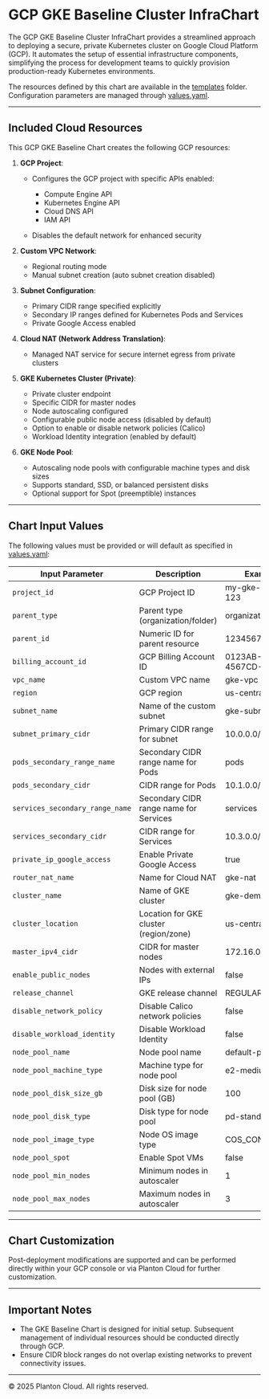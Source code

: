 # GCP GKE Baseline Cluster InfraChart

The GCP GKE Baseline Cluster InfraChart provides a streamlined approach to deploying a secure, private Kubernetes
cluster on Google Cloud Platform (GCP). It automates the setup of essential infrastructure components, simplifying the
process for development teams to quickly provision production-ready Kubernetes environments.

The resources defined by this chart are available in the [templates](templates) folder. Configuration parameters are
managed through [values.yaml](values.yaml).

---

## Included Cloud Resources

This GCP GKE Baseline Chart creates the following GCP resources:

1. **GCP Project**:

    * Configures the GCP project with specific APIs enabled:

        * Compute Engine API
        * Kubernetes Engine API
        * Cloud DNS API
        * IAM API
    * Disables the default network for enhanced security

2. **Custom VPC Network**:

    * Regional routing mode
    * Manual subnet creation (auto subnet creation disabled)

3. **Subnet Configuration**:

    * Primary CIDR range specified explicitly
    * Secondary IP ranges defined for Kubernetes Pods and Services
    * Private Google Access enabled

4. **Cloud NAT (Network Address Translation)**:

    * Managed NAT service for secure internet egress from private clusters

5. **GKE Kubernetes Cluster (Private)**:

    * Private cluster endpoint
    * Specific CIDR for master nodes
    * Node autoscaling configured
    * Configurable public node access (disabled by default)
    * Option to enable or disable network policies (Calico)
    * Workload Identity integration (enabled by default)

6. **GKE Node Pool**:

    * Autoscaling node pools with configurable machine types and disk sizes
    * Supports standard, SSD, or balanced persistent disks
    * Optional support for Spot (preemptible) instances

---

## Chart Input Values

The following values must be provided or will default as specified in [values.yaml](values.yaml):

| Input Parameter                 | Description                            | Example            | Required/Default |
|---------------------------------|----------------------------------------|--------------------|------------------|
| `project_id`                    | GCP Project ID                         | my-gke-demo-123    | Required         |
| `parent_type`                   | Parent type (organization/folder)      | organization       | Required         |
| `parent_id`                     | Numeric ID for parent resource         | 123456789012       | Required         |
| `billing_account_id`            | GCP Billing Account ID                 | 0123AB-4567CD-89EF | Required         |
| `vpc_name`                      | Custom VPC name                        | gke-vpc            | Required         |
| `region`                        | GCP region                             | us-central1        | Required         |
| `subnet_name`                   | Name of the custom subnet              | gke-subnet         | Required         |
| `subnet_primary_cidr`           | Primary CIDR range for subnet          | 10.0.0.0/17        | Required         |
| `pods_secondary_range_name`     | Secondary CIDR range name for Pods     | pods               | Required         |
| `pods_secondary_cidr`           | CIDR range for Pods                    | 10.1.0.0/17        | Required         |
| `services_secondary_range_name` | Secondary CIDR range name for Services | services           | Required         |
| `services_secondary_cidr`       | CIDR range for Services                | 10.3.0.0/22        | Required         |
| `private_ip_google_access`      | Enable Private Google Access           | true               | Required         |
| `router_nat_name`               | Name for Cloud NAT                     | gke-nat            | Required         |
| `cluster_name`                  | Name of GKE cluster                    | gke-demo           | Required         |
| `cluster_location`              | Location for GKE cluster (region/zone) | us-central1        | Required         |
| `master_ipv4_cidr`              | CIDR for master nodes                  | 172.16.0.16/28     | Required         |
| `enable_public_nodes`           | Nodes with external IPs                | false              | Required         |
| `release_channel`               | GKE release channel                    | REGULAR            | Required         |
| `disable_network_policy`        | Disable Calico network policies        | false              | Required         |
| `disable_workload_identity`     | Disable Workload Identity              | false              | Required         |
| `node_pool_name`                | Node pool name                         | default-pool       | Required         |
| `node_pool_machine_type`        | Machine type for node pool             | e2-medium          | Required         |
| `node_pool_disk_size_gb`        | Disk size for node pool (GB)           | 100                | Required         |
| `node_pool_disk_type`           | Disk type for node pool                | pd-standard        | Required         |
| `node_pool_image_type`          | Node OS image type                     | COS\_CONTAINERD    | Required         |
| `node_pool_spot`                | Enable Spot VMs                        | false              | Required         |
| `node_pool_min_nodes`           | Minimum nodes in autoscaler            | 1                  | Required         |
| `node_pool_max_nodes`           | Maximum nodes in autoscaler            | 3                  | Required         |

---

## Chart Customization

Post-deployment modifications are supported and can be performed directly within your GCP console or via Planton Cloud
for further customization.

---

## Important Notes

* The GKE Baseline Chart is designed for initial setup. Subsequent management of individual resources should be
  conducted directly through GCP.
* Ensure CIDR block ranges do not overlap existing networks to prevent connectivity issues.

---

© 2025 Planton Cloud. All rights reserved.
